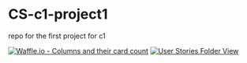 # CS-c1-project1

repo for the first project for c1

[![Waffle.io - Columns and their card count](https://badge.waffle.io/Jonjy/CS-c1-project1.svg?columns=all&logoColor=FF00F0)](https://waffle.io/Jonjy/CS-c1-project1)
[![User Stories Folder View](https://img.shields.io/badge/User%20Stories-View-magenta.svg)](https://docs.google.com/document/d/1aGkrYf6z4p1RcXLLSSPg9AkM0_HcnYT8FyJrp0zgK_A/edit?usp=sharing)
